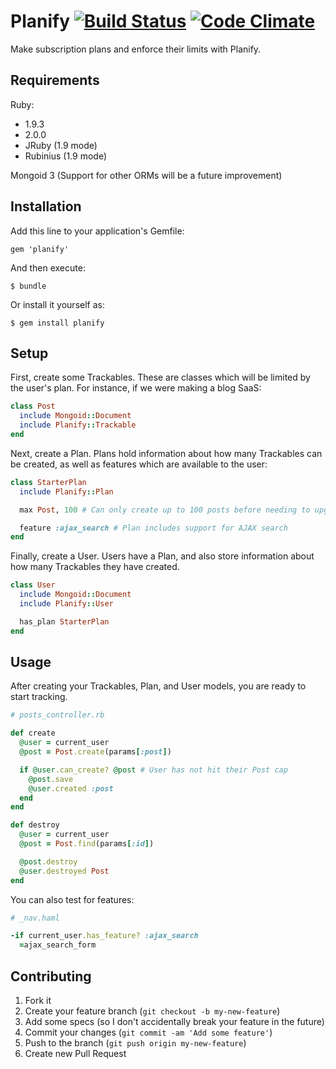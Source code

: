 Planify [![Build Status](https://secure.travis-ci.org/kdayton-/planify.png?branch=master)](http://travis-ci.org/kdayton-/planify) [![Code Climate](https://codeclimate.com/github/kdayton-/planify.png)](https://codeclimate.com/github/kdayton-/planify)
========

Make subscription plans and enforce their limits with Planify.

## Requirements
Ruby:
* 1.9.3
* 2.0.0
* JRuby (1.9 mode)
* Rubinius (1.9 mode)

Mongoid 3 (Support for other ORMs will be a future improvement)

## Installation

Add this line to your application's Gemfile:

    gem 'planify'

And then execute:

    $ bundle

Or install it yourself as:

    $ gem install planify

## Setup 

First, create some Trackables. These are classes which will be limited by the user's plan. For instance, if we were making a blog SaaS:

```ruby
class Post
  include Mongoid::Document
  include Planify::Trackable
end
```

Next, create a Plan. Plans hold information about how many Trackables can be created, as well as features which are available to the user:

```ruby
class StarterPlan
  include Planify::Plan

  max Post, 100 # Can only create up to 100 posts before needing to upgrade

  feature :ajax_search # Plan includes support for AJAX search
end
```

Finally, create a User. Users have a Plan, and also store information about how many Trackables they have created.

```ruby
class User
  include Mongoid::Document
  include Planify::User

  has_plan StarterPlan
end
```

## Usage

After creating your Trackables, Plan, and User models, you are ready to start tracking.

```ruby
# posts_controller.rb

def create
  @user = current_user
  @post = Post.create(params[:post])

  if @user.can_create? @post # User has not hit their Post cap
    @post.save
    @user.created :post
  end
end

def destroy
  @user = current_user
  @post = Post.find(params[:id])

  @post.destroy
  @user.destroyed Post
end
```

You can also test for features:

```ruby
# _nav.haml

-if current_user.has_feature? :ajax_search
  =ajax_search_form
```

## Contributing

1. Fork it
2. Create your feature branch (`git checkout -b my-new-feature`)
3. Add some specs (so I don't accidentally break your feature in the future)
4. Commit your changes (`git commit -am 'Add some feature'`)
5. Push to the branch (`git push origin my-new-feature`)
6. Create new Pull Request
